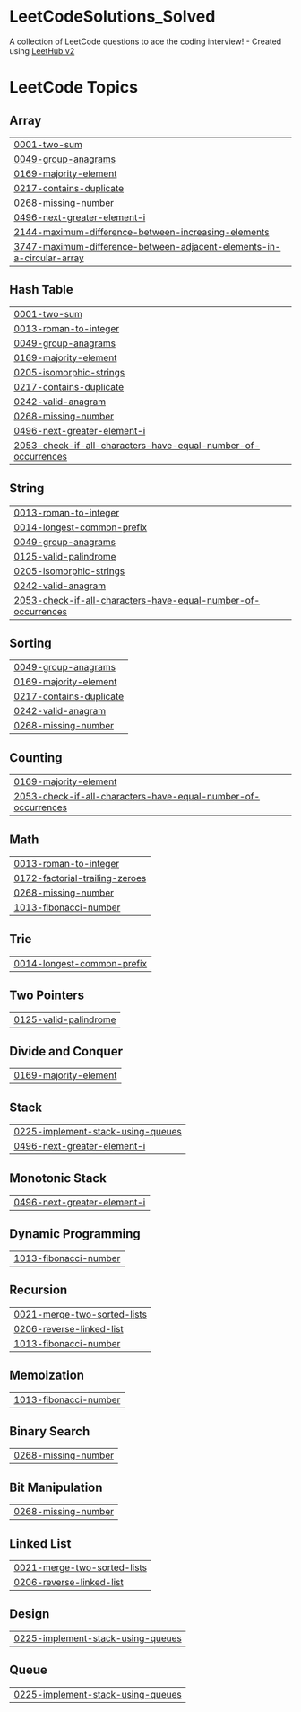 # LeetCodeSolutions_Solved
A collection of LeetCode questions to ace the coding interview! - Created using [LeetHub v2](https://github.com/arunbhardwaj/LeetHub-2.0)

<!---LeetCode Topics Start-->
# LeetCode Topics
## Array
|  |
| ------- |
| [0001-two-sum](https://github.com/omicron9009/LeetCodeSolutions_Solved/tree/master/0001-two-sum) |
| [0049-group-anagrams](https://github.com/omicron9009/LeetCodeSolutions_Solved/tree/master/0049-group-anagrams) |
| [0169-majority-element](https://github.com/omicron9009/LeetCodeSolutions_Solved/tree/master/0169-majority-element) |
| [0217-contains-duplicate](https://github.com/omicron9009/LeetCodeSolutions_Solved/tree/master/0217-contains-duplicate) |
| [0268-missing-number](https://github.com/omicron9009/LeetCodeSolutions_Solved/tree/master/0268-missing-number) |
| [0496-next-greater-element-i](https://github.com/omicron9009/LeetCodeSolutions_Solved/tree/master/0496-next-greater-element-i) |
| [2144-maximum-difference-between-increasing-elements](https://github.com/omicron9009/LeetCodeSolutions_Solved/tree/master/2144-maximum-difference-between-increasing-elements) |
| [3747-maximum-difference-between-adjacent-elements-in-a-circular-array](https://github.com/omicron9009/LeetCodeSolutions_Solved/tree/master/3747-maximum-difference-between-adjacent-elements-in-a-circular-array) |
## Hash Table
|  |
| ------- |
| [0001-two-sum](https://github.com/omicron9009/LeetCodeSolutions_Solved/tree/master/0001-two-sum) |
| [0013-roman-to-integer](https://github.com/omicron9009/LeetCodeSolutions_Solved/tree/master/0013-roman-to-integer) |
| [0049-group-anagrams](https://github.com/omicron9009/LeetCodeSolutions_Solved/tree/master/0049-group-anagrams) |
| [0169-majority-element](https://github.com/omicron9009/LeetCodeSolutions_Solved/tree/master/0169-majority-element) |
| [0205-isomorphic-strings](https://github.com/omicron9009/LeetCodeSolutions_Solved/tree/master/0205-isomorphic-strings) |
| [0217-contains-duplicate](https://github.com/omicron9009/LeetCodeSolutions_Solved/tree/master/0217-contains-duplicate) |
| [0242-valid-anagram](https://github.com/omicron9009/LeetCodeSolutions_Solved/tree/master/0242-valid-anagram) |
| [0268-missing-number](https://github.com/omicron9009/LeetCodeSolutions_Solved/tree/master/0268-missing-number) |
| [0496-next-greater-element-i](https://github.com/omicron9009/LeetCodeSolutions_Solved/tree/master/0496-next-greater-element-i) |
| [2053-check-if-all-characters-have-equal-number-of-occurrences](https://github.com/omicron9009/LeetCodeSolutions_Solved/tree/master/2053-check-if-all-characters-have-equal-number-of-occurrences) |
## String
|  |
| ------- |
| [0013-roman-to-integer](https://github.com/omicron9009/LeetCodeSolutions_Solved/tree/master/0013-roman-to-integer) |
| [0014-longest-common-prefix](https://github.com/omicron9009/LeetCodeSolutions_Solved/tree/master/0014-longest-common-prefix) |
| [0049-group-anagrams](https://github.com/omicron9009/LeetCodeSolutions_Solved/tree/master/0049-group-anagrams) |
| [0125-valid-palindrome](https://github.com/omicron9009/LeetCodeSolutions_Solved/tree/master/0125-valid-palindrome) |
| [0205-isomorphic-strings](https://github.com/omicron9009/LeetCodeSolutions_Solved/tree/master/0205-isomorphic-strings) |
| [0242-valid-anagram](https://github.com/omicron9009/LeetCodeSolutions_Solved/tree/master/0242-valid-anagram) |
| [2053-check-if-all-characters-have-equal-number-of-occurrences](https://github.com/omicron9009/LeetCodeSolutions_Solved/tree/master/2053-check-if-all-characters-have-equal-number-of-occurrences) |
## Sorting
|  |
| ------- |
| [0049-group-anagrams](https://github.com/omicron9009/LeetCodeSolutions_Solved/tree/master/0049-group-anagrams) |
| [0169-majority-element](https://github.com/omicron9009/LeetCodeSolutions_Solved/tree/master/0169-majority-element) |
| [0217-contains-duplicate](https://github.com/omicron9009/LeetCodeSolutions_Solved/tree/master/0217-contains-duplicate) |
| [0242-valid-anagram](https://github.com/omicron9009/LeetCodeSolutions_Solved/tree/master/0242-valid-anagram) |
| [0268-missing-number](https://github.com/omicron9009/LeetCodeSolutions_Solved/tree/master/0268-missing-number) |
## Counting
|  |
| ------- |
| [0169-majority-element](https://github.com/omicron9009/LeetCodeSolutions_Solved/tree/master/0169-majority-element) |
| [2053-check-if-all-characters-have-equal-number-of-occurrences](https://github.com/omicron9009/LeetCodeSolutions_Solved/tree/master/2053-check-if-all-characters-have-equal-number-of-occurrences) |
## Math
|  |
| ------- |
| [0013-roman-to-integer](https://github.com/omicron9009/LeetCodeSolutions_Solved/tree/master/0013-roman-to-integer) |
| [0172-factorial-trailing-zeroes](https://github.com/omicron9009/LeetCodeSolutions_Solved/tree/master/0172-factorial-trailing-zeroes) |
| [0268-missing-number](https://github.com/omicron9009/LeetCodeSolutions_Solved/tree/master/0268-missing-number) |
| [1013-fibonacci-number](https://github.com/omicron9009/LeetCodeSolutions_Solved/tree/master/1013-fibonacci-number) |
## Trie
|  |
| ------- |
| [0014-longest-common-prefix](https://github.com/omicron9009/LeetCodeSolutions_Solved/tree/master/0014-longest-common-prefix) |
## Two Pointers
|  |
| ------- |
| [0125-valid-palindrome](https://github.com/omicron9009/LeetCodeSolutions_Solved/tree/master/0125-valid-palindrome) |
## Divide and Conquer
|  |
| ------- |
| [0169-majority-element](https://github.com/omicron9009/LeetCodeSolutions_Solved/tree/master/0169-majority-element) |
## Stack
|  |
| ------- |
| [0225-implement-stack-using-queues](https://github.com/omicron9009/LeetCodeSolutions_Solved/tree/master/0225-implement-stack-using-queues) |
| [0496-next-greater-element-i](https://github.com/omicron9009/LeetCodeSolutions_Solved/tree/master/0496-next-greater-element-i) |
## Monotonic Stack
|  |
| ------- |
| [0496-next-greater-element-i](https://github.com/omicron9009/LeetCodeSolutions_Solved/tree/master/0496-next-greater-element-i) |
## Dynamic Programming
|  |
| ------- |
| [1013-fibonacci-number](https://github.com/omicron9009/LeetCodeSolutions_Solved/tree/master/1013-fibonacci-number) |
## Recursion
|  |
| ------- |
| [0021-merge-two-sorted-lists](https://github.com/omicron9009/LeetCodeSolutions_Solved/tree/master/0021-merge-two-sorted-lists) |
| [0206-reverse-linked-list](https://github.com/omicron9009/LeetCodeSolutions_Solved/tree/master/0206-reverse-linked-list) |
| [1013-fibonacci-number](https://github.com/omicron9009/LeetCodeSolutions_Solved/tree/master/1013-fibonacci-number) |
## Memoization
|  |
| ------- |
| [1013-fibonacci-number](https://github.com/omicron9009/LeetCodeSolutions_Solved/tree/master/1013-fibonacci-number) |
## Binary Search
|  |
| ------- |
| [0268-missing-number](https://github.com/omicron9009/LeetCodeSolutions_Solved/tree/master/0268-missing-number) |
## Bit Manipulation
|  |
| ------- |
| [0268-missing-number](https://github.com/omicron9009/LeetCodeSolutions_Solved/tree/master/0268-missing-number) |
## Linked List
|  |
| ------- |
| [0021-merge-two-sorted-lists](https://github.com/omicron9009/LeetCodeSolutions_Solved/tree/master/0021-merge-two-sorted-lists) |
| [0206-reverse-linked-list](https://github.com/omicron9009/LeetCodeSolutions_Solved/tree/master/0206-reverse-linked-list) |
## Design
|  |
| ------- |
| [0225-implement-stack-using-queues](https://github.com/omicron9009/LeetCodeSolutions_Solved/tree/master/0225-implement-stack-using-queues) |
## Queue
|  |
| ------- |
| [0225-implement-stack-using-queues](https://github.com/omicron9009/LeetCodeSolutions_Solved/tree/master/0225-implement-stack-using-queues) |
<!---LeetCode Topics End-->